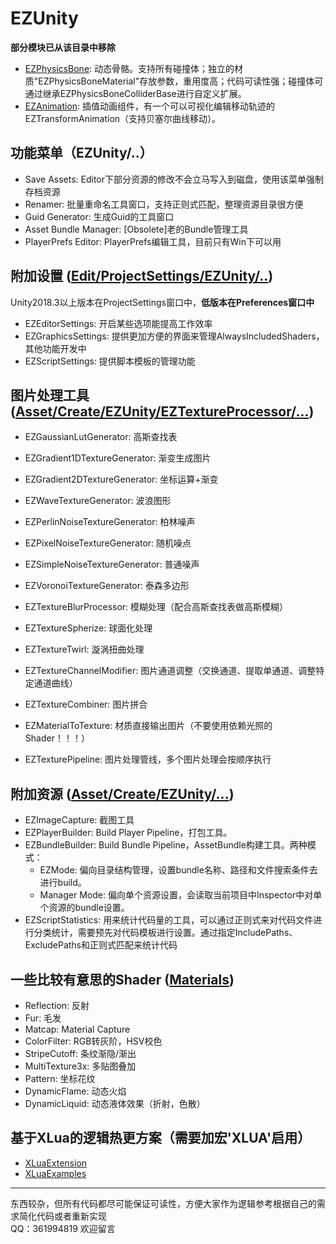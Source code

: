 # EZUnity

**部分模块已从该目录中移除**

- [EZPhysicsBone](https://github.com/EZhex1991/EZPhysicsBone): 动态骨骼。支持所有碰撞体；独立的材质"EZPhysicsBoneMaterial"存放参数，重用度高；代码可读性强；碰撞体可通过继承EZPhysicsBoneColliderBase进行自定义扩展。
- [EZAnimation](https://github.com/EZhex1991/EZAnimation): 插值动画组件，有一个可以可视化编辑移动轨迹的EZTransformAnimation（支持贝塞尔曲线移动）。

## 功能菜单（EZUnity/..）

- Save Assets: Editor下部分资源的修改不会立马写入到磁盘，使用该菜单强制存档资源
- Renamer: 批量重命名工具窗口，支持正则式匹配，整理资源目录很方便
- Guid Generator: 生成Guid的工具窗口
- Asset Bundle Manager: [Obsolete]老的Bundle管理工具
- PlayerPrefs Editor: PlayerPrefs编辑工具，目前只有Win下可以用

## 附加设置 ([Edit/ProjectSettings/EZUnity/..](Assets/EZhex1991/EZUnity/Demo/EZProjectSettings/README.md))

Unity2018.3以上版本在ProjectSettings窗口中，**低版本在Preferences窗口中**

- EZEditorSettings: 开启某些选项能提高工作效率
- EZGraphicsSettings: 提供更加方便的界面来管理AlwaysIncludedShaders，其他功能开发中
- EZScriptSettings: 提供脚本模板的管理功能

## 图片处理工具([Asset/Create/EZUnity/EZTextureProcessor/...](Assets/EZhex1991/EZTextureProcessor/README.md))

- EZGaussianLutGenerator: 高斯查找表
- EZGradient1DTextureGenerator: 渐变生成图片
- EZGradient2DTextureGenerator: 坐标运算+渐变
- EZWaveTextureGenerator: 波浪图形
- EZPerlinNoiseTextureGenerator: 柏林噪声
- EZPixelNoiseTextureGenerator: 随机噪点
- EZSimpleNoiseTextureGenerator: 普通噪声
- EZVoronoiTextureGenerator: 泰森多边形

- EZTextureBlurProcessor: 模糊处理（配合高斯查找表做高斯模糊）
- EZTextureSpherize: 球面化处理
- EZTextureTwirl: 漩涡扭曲处理
- EZTextureChannelModifier: 图片通道调整（交换通道、提取单通道、调整特定通道曲线）
- EZTextureCombiner: 图片拼合

- EZMaterialToTexture: 材质直接输出图片（不要使用依赖光照的Shader！！！）
- EZTexturePipeline: 图片处理管线，多个图片处理会按顺序执行

## 附加资源 ([Asset/Create/EZUnity/...](Assets/EZhex1991/EZUnity/Demo/CustomAssets/README.md))

- EZImageCapture: 截图工具
- EZPlayerBuilder: Build Player Pipeline，打包工具。
- EZBundleBuilder: Build Bundle Pipeline，AssetBundle构建工具。两种模式：  
  - EZMode: 偏向目录结构管理，设置bundle名称、路径和文件搜索条件去进行build。
  - Manager Mode: 偏向单个资源设置，会读取当前项目中Inspector中对单个资源的bundle设置。
- EZScriptStatistics: 用来统计代码量的工具，可以通过正则式来对代码文件进行分类统计，需要预先对代码模板进行设置。通过指定IncludePaths、ExcludePaths和正则式匹配来统计代码

## 一些比较有意思的Shader ([Materials](Assets/EZhex1991/EZUnity/Demo/Materials/README.md))

- Reflection: 反射
- Fur: 毛发
- Matcap: Material Capture
- ColorFilter: RGB转灰阶，HSV校色
- StripeCutoff: 条纹渐隐/渐出
- MultiTexture3x: 多贴图叠加
- Pattern: 坐标花纹
- DynamicFlame: 动态火焰
- DynamicLiquid: 动态液体效果（折射，色散）

## 基于XLua的逻辑热更方案（需要加宏'XLUA'启用）

- [XLuaExtension](Assets/EZhex1991/EZUnity/XLuaExtension/README.md)
- [XLuaExamples](Assets/XLuaExamples/README.md)

-----

东西较杂，但所有代码都尽可能保证可读性，方便大家作为逻辑参考根据自己的需求简化代码或者重新实现  
QQ：361994819 欢迎留言
